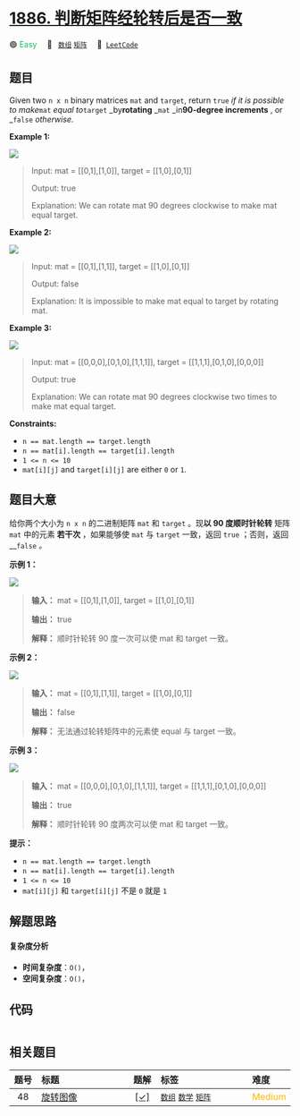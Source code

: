 # [1886. 判断矩阵经轮转后是否一致](https://leetcode.com/problems/determine-whether-matrix-can-be-obtained-by-rotation)

🟢 <font color=#15bd66>Easy</font>&emsp; 🔖&ensp; [`数组`](/outline/tag/array.md) [`矩阵`](/outline/tag/matrix.md)&emsp; 🔗&ensp;[`LeetCode`](https://leetcode.com/problems/determine-whether-matrix-can-be-obtained-by-rotation)

## 题目

Given two `n x n` binary matrices `mat` and `target`, return `true` _if it is
possible to make_`mat` _equal to_`target` _by**rotating** _`mat`
_in**90-degree increments** , or _`false` _otherwise._



**Example 1:**

![](https://assets.leetcode.com/uploads/2021/05/20/grid3.png)

> Input: mat = [[0,1],[1,0]], target = [[1,0],[0,1]]
> 
> Output: true
> 
> Explanation: We can rotate mat 90 degrees clockwise to make mat equal target.

**Example 2:**

![](https://assets.leetcode.com/uploads/2021/05/20/grid4.png)

> Input: mat = [[0,1],[1,1]], target = [[1,0],[0,1]]
> 
> Output: false
> 
> Explanation: It is impossible to make mat equal to target by rotating mat.

**Example 3:**

![](https://assets.leetcode.com/uploads/2021/05/26/grid4.png)

> Input: mat = [[0,0,0],[0,1,0],[1,1,1]], target = [[1,1,1],[0,1,0],[0,0,0]]
> 
> Output: true
> 
> Explanation: We can rotate mat 90 degrees clockwise two times to make mat equal target.

**Constraints:**

  * `n == mat.length == target.length`
  * `n == mat[i].length == target[i].length`
  * `1 <= n <= 10`
  * `mat[i][j]` and `target[i][j]` are either `0` or `1`.


## 题目大意

给你两个大小为 `n x n` 的二进制矩阵 `mat` 和 `target` 。现**以 90 度顺时针轮转** 矩阵 `mat` 中的元素
**若干次** ，如果能够使 `mat` 与 `target` 一致，返回 `true` ；否则，返回 __`false` _。_

**示例 1：**

![](https://assets.leetcode.com/uploads/2021/05/20/grid3.png)

> 
> 
> 
> 
> 
> **输入：** mat = [[0,1],[1,0]], target = [[1,0],[0,1]]
> 
> **输出：** true
> 
> **解释：** 顺时针轮转 90 度一次可以使 mat 和 target 一致。
> 
> 

**示例 2：**

![](https://assets.leetcode.com/uploads/2021/05/20/grid4.png)

> 
> 
> 
> 
> 
> **输入：** mat = [[0,1],[1,1]], target = [[1,0],[0,1]]
> 
> **输出：** false
> 
> **解释：** 无法通过轮转矩阵中的元素使 equal 与 target 一致。
> 
> 

**示例 3：**

![](https://assets.leetcode.com/uploads/2021/05/26/grid4.png)

> 
> 
> 
> 
> 
> **输入：** mat = [[0,0,0],[0,1,0],[1,1,1]], target = [[1,1,1],[0,1,0],[0,0,0]]
> 
> **输出：** true
> 
> **解释：** 顺时针轮转 90 度两次可以使 mat 和 target 一致。
> 
> 

**提示：**

  * `n == mat.length == target.length`
  * `n == mat[i].length == target[i].length`
  * `1 <= n <= 10`
  * `mat[i][j]` 和 `target[i][j]` 不是 `0` 就是 `1`


## 解题思路

#### 复杂度分析

- **时间复杂度**：`O()`，
- **空间复杂度**：`O()`，

## 代码

```javascript

```

## 相关题目

<!-- prettier-ignore -->
| 题号 | 标题 | 题解 | 标签 | 难度 |
| :------: | :------ | :------: | :------ | :------ |
| 48 | [旋转图像](https://leetcode.com/problems/rotate-image) | [[✓]](/problem/0048.md) |  [`数组`](/outline/tag/array.md) [`数学`](/outline/tag/math.md) [`矩阵`](/outline/tag/matrix.md) | <font color=#ffb800>Medium</font> |

<style>
.blue {
    background-color: #096dd9;
    padding: 0.25rem 0.5rem;
    margin: 0;
    font-size: 0.85em;
    border-radius: 3px;
    color: white;
    font-weight: 500;
}
table th:first-of-type { width: 10%; }
table th:nth-of-type(2) { width: 35%; }
table th:nth-of-type(3) { width: 10%; }
table th:nth-of-type(4) { width: 35%; }
table th:nth-of-type(5) { width: 10%; }
</style>
